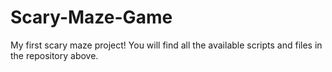 # Scary-Maze-Game
My first scary maze project!
You will find all the available scripts and files in the repository above.
